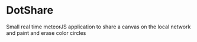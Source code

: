 # DotShare
Small real time meteorJS application to share a canvas on the local network and paint and erase color circles 
